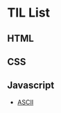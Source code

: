 # TIL List



## HTML

## CSS

## Javascript

- [ASCII](https://github.com/JiyongRyu/TIL/blob/master/Java/ASCII.md)

